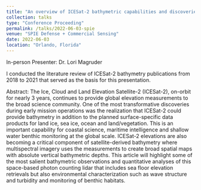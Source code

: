 ```yaml
---
title: "An overview of ICESat-2 bathymetric capabilities and discoveries"
collection: talks
type: "Conference Proceeding"
permalink: /talks/2022-06-03-spie
venue: "SPIE Defense + Commercial Sensing"
date: 2022-06-03
location: "Orlando, Florida"
---
```


In-person Presenter: Dr. Lori Magruder

I conducted the literature review of ICESat-2 bathymetry publications from 2018 to 2021 that served as the basis for this presentation.

Abstract: The Ice, Cloud and Land Elevation Satellite-2 (ICESat-2), on-orbit for nearly 3 years, continues to provide global elevation measurements to the broad science community. One of the most transformative discoveries during early mission operations was the realization that ICESat-2 could provide bathymetry in addition to the planned surface-specific data products for land ice, sea ice, ocean and land/vegetation. This is an important capability for coastal science, maritime intelligence and shallow water benthic monitoring at the global scale. ICESat-2 elevations are also becoming a critical component of satellite-derived bathymetry where multispectral imagery uses the measurements to create broad spatial maps with absolute vertical bathymetric depths. This article will highlight some of the most salient bathymetric observations and quantitative analyses of this space-based photon counting lidar that includes sea floor elevation retrievals but also environmental characterization such as wave structure and turbidity and monitoring of benthic habitats.
